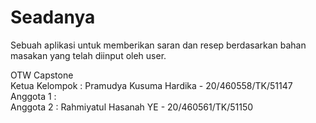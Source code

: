 # Seadanya
Sebuah aplikasi untuk memberikan saran dan resep berdasarkan bahan masakan yang telah diinput oleh user.

OTW Capstone<br/>
Ketua Kelompok : Pramudya Kusuma Hardika - 20/460558/TK/51147<br/>
Anggota 1 :<br/>
Anggota 2 : Rahmiyatul Hasanah YE - 20/460561/TK/51150 <br/>


